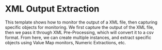 <strong>XML Output Extraction</strong>
====================================================
This template shows how to monitor the output of a XML file, then capturing specific objects for monitoring. We first capture the output of the XML file, then we pass it through XML Pre-Processing, which will convert it to a csv format. From here, we can create multiple instances, and extract specific objects using Value Map monitors, Numeric Extractions, etc.
